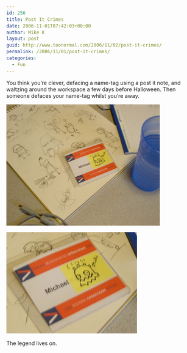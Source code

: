 ```yaml
---
id: 256
title: Post It Crimes
date: 2006-11-01T07:42:03+00:00
author: Mike K
layout: post
guid: http://www.toonormal.com/2006/11/02/post-it-crimes/
permalink: /2006/11/01/post-it-crimes/
categories:
  - Fun
---
```

You think you&#8217;re clever, defacing a name-tag using a post it note, and waltzing around the workspace a few days before Halloween. Then someone defaces your name-tag whilst you&#8217;re away.

![Some like it hot](/content/stink01.jpg)

![Others like it stink](/content/stink02.jpg)

The legend lives on.
